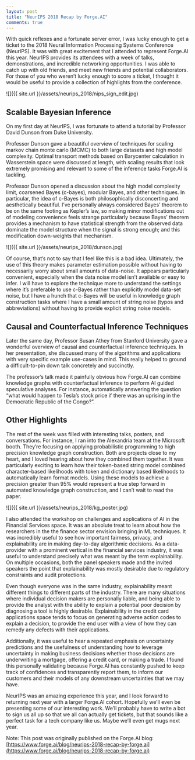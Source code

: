 ```yaml
---
layout: post
title: "NeurIPS 2018 Recap by Forge.AI"
comments: true
---
```

With quick reflexes and a fortunate server error, I was lucky enough to get a ticket to the 2018 Neural Information Processing Systems Conference (NeurIPS). It was with great excitement that I attended to represent Forge.AI this year. NeurIPS provides its attendees with a week of talks, demonstrations, and incredible networking opportunities. I was able to catch up with old friends, and meet new friends and potential collaborators. For those of you who weren’t lucky enough to score a ticket, I thought it would be useful to provide a collection of highlights from the conference.

![]({{ site.url }}/assets/neurips_2018/nips_sign_edit.jpg)

## Scalable Bayesian Inference
On my first day at NeurIPS, I was fortunate to attend a tutorial by Professor David Dunson from Duke University. 

Professor Dunson gave a beautiful overview of techniques for scaling markov chain monte carlo (MCMC) to both large datasets and high model complexity. Optimal transport methods based on Barycenter calculation in Wasserstein space were discussed at length, with scaling results that look extremely promising and relevant to some of the inference tasks Forge.AI is tackling.

Professor Dunson opened a discussion about the high model complexity limit, coarsened Bayes (c-bayes), modular Bayes, and other techniques. In particular, the idea of c-Bayes is both philosophically disconcerting and aesthetically beautiful. I’ve personally always considered Bayes’ theorem to be on the same footing as Kepler’s law, so making minor modifications out of modeling convenience feels strange particularly because Bayes’ theorem provides a mechanism to have statistical strength from the observed data dominate the model structure when the signal is strong enough; and this modification down-weights that mechanism. 

![]({{ site.url }}/assets/neurips_2018/dunson.jpg)

Of course, that’s not to say that I feel like this is a bad idea. Ultimately, the use of this theory makes parameter estimation possible without having to necessarily worry about small amounts of data-noise. It appears particularly convenient, especially when the data noise model isn’t available or easy to infer. I will have to explore the technique more to understand the settings where it’s preferable to use c-Bayes rather than explicitly model data-set noise, but I have a hunch that c-Bayes will be useful in knowledge graph construction tasks where I have a small amount of string noise (typos and abbreviations) without having to provide explicit string noise models.

## Causal and Counterfactual Inference Techniques
Later the same day, Professor Susan Athey from Stanford University gave a wonderful overview of causal and counterfactual inference techniques. In her presentation, she discussed many of the algorithms and applications with very specific example use-cases in mind. This really helped to ground a difficult-to-pin down talk concretely and succinctly. 

The professor’s talk made it painfully obvious how Forge.AI can combine knowledge graphs with counterfactual inference to perform AI guided speculative analyses. For instance, automatically answering the question “what would happen to Tesla’s stock price if there was an uprising in the Democratic Republic of the Congo?”.

## Other Highlights
The rest of the week was filled with interesting talks, posters, and conversations. For instance, I ran into the Alexandria team at the Microsoft booth. They’re focusing on applying probabilistic programming to high precision knowledge graph construction. Both are projects close to my heart, and I loved hearing about how they combined them together. It was particularly exciting to learn how their token-based string model combined character-based likelihoods with token and dictionary based likelihoods to automatically learn format models. Using these models to achieve a precision greater than 95% would represent a true step forward in automated knowledge graph construction, and I can’t wait to read the paper.

![]({{ site.url }}/assets/neurips_2018/kg_poster.jpg)

I also attended the workshop on challenges and applications of AI in the Financial Services space. It was an absolute treat to learn about how the researchers in the the finance sector envision bringing in ML techniques. It was incredibly useful to see how important fairness, privacy, and explainability are in making day-to-day algorithmic decisions. As a data-provider with a prominent vertical in the financial services industry, it was useful to understand precisely what was meant by the term explainability. On multiple occasions, both the panel speakers made and the invited speakers the point that explainability was mostly desirable due to regulatory constraints and audit protections. 

Even though everyone was in the same industry, explainability meant different things to different parts of the industry. There are many situations where individual decision makers are personally liable, and being able to provide the analyst with the ability to explain a potential poor decision by diagnosing a tool is highly desirable. Explainability in the credit card applications space tends to focus on generating adverse action codes to explain a decision, to provide the end user with a view of how they can remedy any defects with their applications.

Additionally, it was useful to hear a repeated emphasis on uncertainty predictions and the usefulness of understanding how to leverage uncertainty in making business decisions whether those decisions are underwriting a mortgage, offering a credit card, or making a trade. I found this personally validating because Forge.AI has constantly pushed to keep track of confidences and transparently report them, to inform our customers and their models of any downstream uncertainties that we may have.

NeurIPS was an amazing experience this year, and I look forward to returning next year with a larger Forge.AI cohort. Hopefully we’ll even be presenting some of our interesting work. We’ll probably have to write a bot to sign us all up so that we all can actually get tickets, but that sounds like a perfect task for a tech company like us. Maybe we’ll even get mugs next year.

Note: This post was originally published on the Forge.AI blog:
[https://www.forge.ai/blog/neurips-2018-recap-by-forge.ai](https://www.forge.ai/blog/neurips-2018-recap-by-forge.ai)
